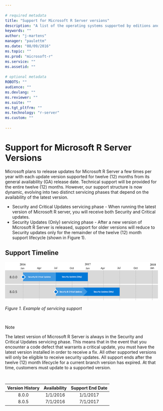 ```yaml
---

# required metadata
title: "Support for Microsoft R Server versions"
description: "A list of the operating systems supported by editions and versions of Microsoft R Server and Revolution R Enterprise."
keywords: ""
author: "j-martens"
manager: "paulettm"
ms.date: "08/09/2016"
ms.topic: ""
ms.prod: "microsoft-r"
ms.service: ""
ms.assetid: ""

# optional metadata
ROBOTS: ""
audience: ""
ms.devlang: ""
ms.reviewer: ""
ms.suite: ""
ms.tgt_pltfrm: ""
ms.technology: "r-server"
ms.custom: ""

---
```

# Support for Microsoft R Server Versions

Microsoft plans to release updates for Microsoft R Server a few times per year with each update version supported for twelve (12) months from its general availability (GA) release date. Technical support will be provided for the entire twelve (12) months. However, our support structure is now dynamic, evolving into two distinct servicing phases that depend on the availability of the latest version.  
+ Security and Critical Updates servicing phase - When running the latest version of Microsoft R server, you will receive both Security and Critical updates. 
+ Security Updates (Only) servicing phase - After a new version of Microsoft R Server is released, support for older versions will reduce to Security updates only for the remainder of the twelve (12) month support lifecycle (shown in Figure 1). 

## Support Timeline
![Servicing Support](./media/rserver-servicing-support805.png)

_Figure 1. Example of servicing support_

<br>

>[!NOTE]
>The latest version of Microsoft R Server is always in the Security and Critical Updates servicing phase. This means that in the event that you encounter a code defect that warrants a critical update, you must have the latest version installed in order to receive a fix. All other supported versions will only be eligible to receive security updates. All support ends after the twelve (12) month lifecycle for a current branch version has expired. At that time, customers must update to a supported version. 

<br>

|Version History|Availability                       |Support End Date                  |
|:-------------------:|:---------------------------------:|:--------------------------------:|
|8.0.0                |1/1/2016                           |1/1/2017                          |
|8.0.5|7/1/2016|7/1/2017|

